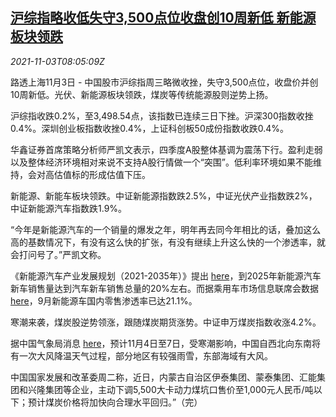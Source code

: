 <!--1635928262000-->
[沪综指略收低失守3,500点位收盘创10周新低 新能源板块领跌](https://cn.reuters.com/article/china-stock-close-1103-wedn-idCNKBS2HO0PC)
------

<div><i>2021-11-03T08:05:09Z</i></div><p>路透上海11月3日 - 中国股市沪综指周三略微收挫，失守3,500点位，收盘价并创10周新低。光伏、新能源板块领跌，煤炭等传统能源股则逆势上扬。</p><p>沪综指收跌0.2%，至3,498.54点，该指数已连续三日下挫。沪深300指数收挫0.4%。深圳创业板指数收挫0.4%，上证科创板50成份指数收跌0.4%。</p><p>华鑫证券首席策略分析师严凯文表示，四季度A股整体基调为震荡下行。盈利走弱以及整体经济环境相对来说不支持A股行情做一个“突围”。低利率环境如果不能维持，会对高估值标的形成估值下压。</p><p>新能源、新能车板块领跌。中证新能源指数跌2.5%，中证光伏产业指数跌2%，中证新能源汽车指数跌1.9%。</p><p>“今年是新能源汽车的一个销量的爆发之年，明年再去同今年相比的话，叠加这么高的基数情况下，有没有这么快的扩张，有没有继续上升这么快的一个渗透率，就会打问号了。”严凯文称。</p><p>《新能源汽车产业发展规划（2021-2035年）》提出 <a href="http://www.gov.cn/zhengce/content/2020-11/02/content_5556716.htm">here</a>，到2025年新能源汽车新车销售量达到汽车新车销售总量的20%左右。而据乘用车市场信息联席会数据 <a href="http://www.cpcaauto.com/newslist.php?types=csjd&amp;id=2233">here</a>，9月新能源车国内零售渗透率已达21.1%。</p><p>寒潮来袭，煤炭股逆势领涨，跟随煤炭期货涨势。中证申万煤炭指数收涨4.2%。</p><p>据中国气象局消息 <a href="http://www.cma.gov.cn/2011xwzx/2011xqxxw/2011xzytq/202111/t20211102_586798.html">here</a>，预计11月4日至7日，受寒潮影响，中国自西北向东南将有一次大风降温天气过程，部分地区有较强雨雪，东部海域有大风。</p><p>中国国家发展和改革委周二称，近日，内蒙古自治区伊泰集团、蒙泰集团、汇能集团和兴隆集团等企业，主动下调5,500大卡动力煤坑口售价至1,000元人民币/吨以下；预计煤炭价格将加快向合理水平回归。”（完）</p>
